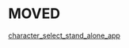 # MOVED
[character_select_stand_alone_app](https://github.com/mirabarukaso/character_select_stand_alone_app)  
